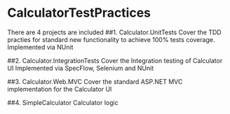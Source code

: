 # CalculatorTestPractices

There are 4 projects are included
##1. Calculator.UnitTests
Cover the TDD practies for standard new functionality to achieve 100% tests coverage. 
Implemented via NUnit

##2. Calculator.IntegrationTests
Cover the Integration testing of Calculator UI
Implemented via SpecFlow, Selenium and NUnit

##3. Calculator.Web.MVC
Cover the standard ASP.NET MVC implementation for the Calculator UI

##4. SimpleCalculator
Calculator logic
